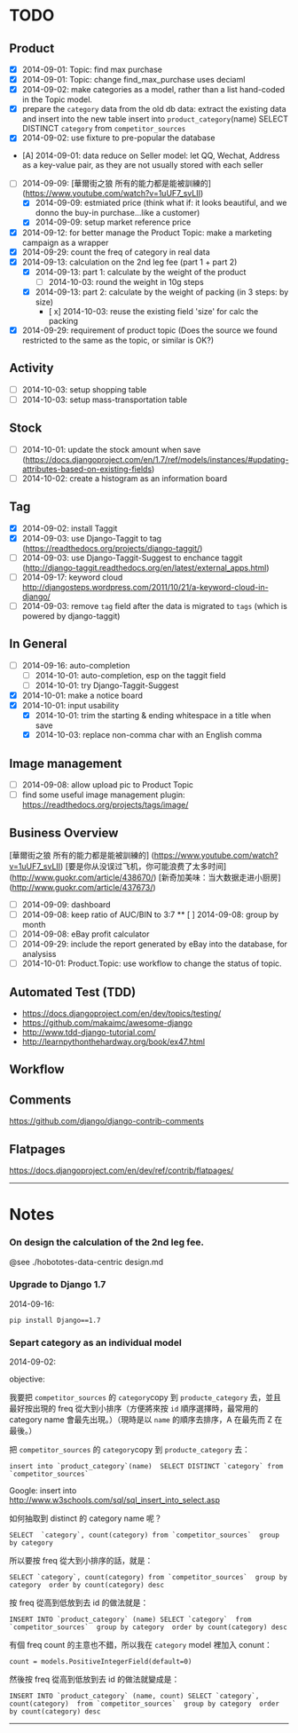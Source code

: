 # TODO

## Product
* [x] 2014-09-01: Topic: find max purchase
* [x] 2014-09-01: Topic: change find_max_purchase uses deciaml
* [x] 2014-09-02: make categories as a model, rather than a list hand-coded in the Topic model.
* [x] prepare the `category` data from the old db data: extract the existing data and insert into the new table
	insert into `product_category`(name)  SELECT DISTINCT `category` from `competitor_sources`
* [x] 2014-09-02: use fixture to pre-popular the database
* [A] 2014-09-01:  data reduce on Seller model: let QQ, Wechat, Address as a key-value pair, as they are not usually stored with each seller
* [ ] 2014-09-09: [華爾街之狼 所有的能力都是能被訓練的] (https://www.youtube.com/watch?v=1uUF7_svLII)
    * [x] 2014-09-09: estmiated price (think what if: it looks beautiful, and we donno the buy-in purchase...like a customer)
    * [x] 2014-09-09: setup market reference price
* [x] 2014-09-12: for better manage the Product Topic: make a  marketing campaign as a wrapper
* [x] 2014-09-29: count the freq of category in real data
* [x] 2014-09-13: calculation on the 2nd leg fee (part 1 + part 2)
	* [x] 2014-09-13: part 1: calculate by the weight of the product 
		* [ ] 2014-10-03: round the weight in 10g steps
	* [x] 2014-09-13: part 2: calculate by the weight of packing (in 3 steps: by size)
		* [ x] 2014-10-03: reuse the existing field 'size' for calc the packing
* [x] 2014-09-29: requirement of product topic (Does the source we found restricted to the same as the topic, or similar is OK?)

## Activity
* [ ] 2014-10-03: setup shopping table
* [ ] 2014-10-03: setup mass-transportation table

## Stock
* [ ] 2014-10-01: update the stock amount when save (https://docs.djangoproject.com/en/1.7/ref/models/instances/#updating-attributes-based-on-existing-fields)
* [ ] 2014-10-02: create a histogram as an information board

## Tag
* [x] 2014-09-02: install Taggit
* [x] 2014-09-03: use Django-Taggit to tag (https://readthedocs.org/projects/django-taggit/)
* [ ] 2014-09-03: use Django-Taggit-Suggest to enchance taggit (http://django-taggit.readthedocs.org/en/latest/external_apps.html)
* [ ] 2014-09-17: keyword cloud http://djangosteps.wordpress.com/2011/10/21/a-keyword-cloud-in-django/
* [ ] 2014-09-03: remove `tag` field after the data is migrated to `tags` (which is powered by django-taggit)

## In General
* [ ] 2014-09-16: auto-completion
    * [ ] 2014-10-01: auto-completion, esp on the taggit field
    * [ ] 2014-10-01: try Django-Taggit-Suggest
* [x] 2014-10-01: make a notice board
* [x] 2014-10-01: input usability
	* [x] 2014-10-01: trim the starting & ending whitespace in a title when save
	* [x] 2014-10-03: replace non-comma char with an English comma

## Image management
* [ ] 2014-09-08: allow upload pic to Product Topic
* [ ] find some useful image management plugin: https://readthedocs.org/projects/tags/image/

## Business Overview

[華爾街之狼 所有的能力都是能被訓練的] (https://www.youtube.com/watch?v=1uUF7_svLII)
[要是你从没误过飞机，你可能浪费了太多时间] (http://www.guokr.com/article/438670/)
[新奇加美味：当大数据走进小厨房] (http://www.guokr.com/article/437673/)

* [ ] 2014-09-09: dashboard
* [ ] 2014-09-08: keep ratio of AUC/BIN to  3:7
    ** [ ] 2014-09-08: group by month
* [ ] 2014-09-08: eBay profit calculator
* [ ] 2014-09-29: include the report generated by eBay into the database, for analysiss
* [ ] 2014-10-01: Product.Topic: use workflow to change the status of topic.

## Automated Test (TDD)
* https://docs.djangoproject.com/en/dev/topics/testing/
* https://github.com/makaimc/awesome-django
* http://www.tdd-django-tutorial.com/
* http://learnpythonthehardway.org/book/ex47.html

## Workflow

## Comments
https://github.com/django/django-contrib-comments

## Flatpages
https://docs.djangoproject.com/en/dev/ref/contrib/flatpages/

----
# Notes


### On design the calculation of the 2nd leg fee.

@see ./hobototes-data-centric design.md

### Upgrade to Django 1.7

2014-09-16:

	pip install Django==1.7

### Separt category as an individual model

2014-09-02:

objective: 

我要把 `competitor_sources` 的 `category`copy 到 `producte_category` 去，並且最好按出現的 freq 從大到小排序（方便將來按 `id` 順序選擇時，最常用的 category name 會最先出現。）（現時是以 `name` 的順序去排序，A 在最先而 Z 在最後。）

把 `competitor_sources` 的 `category`copy 到 `producte_category` 去：

	insert into `product_category`(name)  SELECT DISTINCT `category` from `competitor_sources`
Google: insert into
http://www.w3schools.com/sql/sql_insert_into_select.asp

如何抽取到 distinct 的 category name 呢？

	SELECT  `category`, count(category) from `competitor_sources`  group by category


所以要按 freq 從大到小排序的話，就是：

	SELECT `category`, count(category) from `competitor_sources`  group by category  order by count(category) desc


按 freq 從高到低放到去 id 的做法就是：

    INSERT INTO `product_category` (name) SELECT `category`  from `competitor_sources`  group by category  order by count(category) desc



有個 freq count  的主意也不錯，所以我在 `category` model 裡加入 conunt： 

    count = models.PositiveIntegerField(default=0)


然後按 freq 從高到低放到去 id 的做法就變成是：

    INSERT INTO `product_category` (name, count) SELECT `category`, count(category)  from `competitor_sources`  group by category  order by count(category) desc

----

